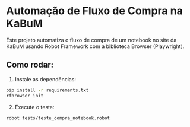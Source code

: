 
# Automação de Fluxo de Compra na KaBuM

Este projeto automatiza o fluxo de compra de um notebook no site da KaBuM usando Robot Framework com a biblioteca Browser (Playwright).

## Como rodar:

1. Instale as dependências:
```bash
pip install -r requirements.txt
rfbrowser init
```

2. Execute o teste:
```bash
robot tests/teste_compra_notebook.robot
```
